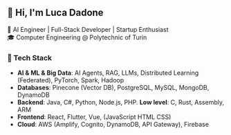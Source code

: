 ## 👋 Hi, I'm Luca Dadone 
🚀 AI Engineer | Full-Stack Developer | Startup Enthusiast  
🎓 Computer Engineering @ Polytechnic of Turin  
<!--🏆 Winner of Astra Incubator Pitch Competition | I3P Startup Academy | GEN NEXT-->

### 🔧 Tech Stack  
- **AI & ML & Big Data**: AI Agents, RAG, LLMs, Distributed Learning (Federated), PyTorch, Spark, Hadoop
- **Databases**:  Pinecone (Vector DB), PostgreSQL, MySQL, MongoDB, DynamoDB
- **Backend**: Java, C#, Python, Node.js, PHP.     **Low level**: C, Rust, Assembly, ARM
- **Frontend**: React, Flutter, Vue, (JavaScript HTML CSS)
- **Cloud**: AWS (Amplify, Cognito, DynamoDB, API Gateway), Firebase


